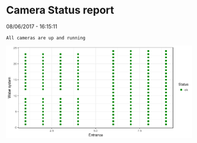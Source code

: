 Camera Status report
================
08/06/2017 - 16:15:11

    All cameras are up and running

![](camreport_files/figure-markdown_github/unnamed-chunk-2-1.png)
